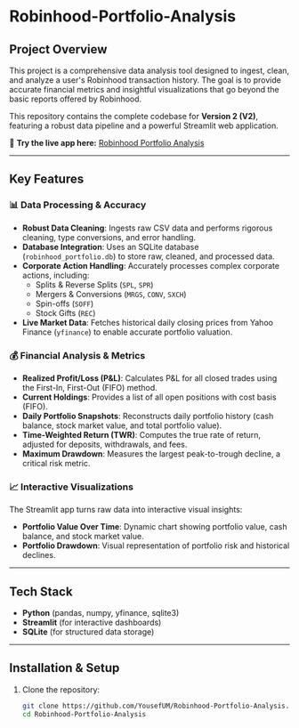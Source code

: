 # Robinhood-Portfolio-Analysis

## Project Overview
This project is a comprehensive data analysis tool designed to ingest, clean, and analyze a user's Robinhood transaction history. The goal is to provide accurate financial metrics and insightful visualizations that go beyond the basic reports offered by Robinhood.

This repository contains the complete codebase for **Version 2 (V2)**, featuring a robust data pipeline and a powerful Streamlit web application.

🔗 **Try the live app here:** [Robinhood Portfolio Analysis](https://robinhood-portfolio-analysis.streamlit.app/)

---

## Key Features

### 📊 Data Processing & Accuracy
- **Robust Data Cleaning**: Ingests raw CSV data and performs rigorous cleaning, type conversions, and error handling.  
- **Database Integration**: Uses an SQLite database (`robinhood_portfolio.db`) to store raw, cleaned, and processed data.  
- **Corporate Action Handling**: Accurately processes complex corporate actions, including:  
  - Splits & Reverse Splits (`SPL`, `SPR`)  
  - Mergers & Conversions (`MRGS`, `CONV`, `SXCH`)  
  - Spin-offs (`SOFF`)  
  - Stock Gifts (`REC`)  
- **Live Market Data**: Fetches historical daily closing prices from Yahoo Finance (`yfinance`) to enable accurate portfolio valuation.  

### 💰 Financial Analysis & Metrics
- **Realized Profit/Loss (P&L)**: Calculates P&L for all closed trades using the First-In, First-Out (FIFO) method.  
- **Current Holdings**: Provides a list of all open positions with cost basis (FIFO).  
- **Daily Portfolio Snapshots**: Reconstructs daily portfolio history (cash balance, stock market value, and total portfolio value).  
- **Time-Weighted Return (TWR)**: Computes the true rate of return, adjusted for deposits, withdrawals, and fees.  
- **Maximum Drawdown**: Measures the largest peak-to-trough decline, a critical risk metric.  

### 📈 Interactive Visualizations
The Streamlit app turns raw data into interactive visual insights:  
- **Portfolio Value Over Time**: Dynamic chart showing portfolio value, cash balance, and stock market value.  
- **Portfolio Drawdown**: Visual representation of portfolio risk and historical declines.  

---

## Tech Stack
- **Python** (pandas, numpy, yfinance, sqlite3)  
- **Streamlit** (for interactive dashboards)  
- **SQLite** (for structured data storage)  

---

## Installation & Setup
1. Clone the repository:
   ```bash
   git clone https://github.com/YousefUM/Robinhood-Portfolio-Analysis.git
   cd Robinhood-Portfolio-Analysis
